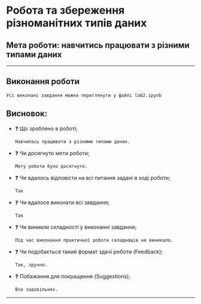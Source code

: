 # Робота та збереження різноманітних типів даних
## Мета роботи: навчитись працювати з різними типами даних
____
## Виконання роботи
```
Усі виконані завдання можна переглянути у файлі lab2.ipynb
```

## Висновок:
- :question: Що зроблено в роботі;
    ```
    Навчилась працювати з різними типами даних.
    ```
- :question: Чи досягнуто мети роботи;

    ```
    Мету роботи було досягнуто.
    ```
- :question: Чи вдалось відповісти на всі питання задані в ході роботи;

    ```
    Так 
    ```
- :question: Чи вдалося виконати всі завдання;

    ```
    Так 
    ```
- :question: Чи виникли складності у виконанні завдання;

    ```
    Під час виконання практичної роботи складнощів не виникало.
    ```
- :question: Чи подобається такий формат здачі роботи (Feedback);

    ```
    Так, зручно.
    ```
- :question: Побажання для покращення (Suggestions);

    ```
    Все задовільняє.
    ```
---

